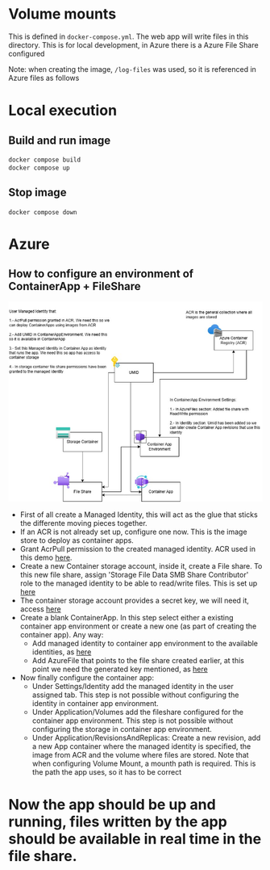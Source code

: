 # Volume mounts
This is defined in `docker-compose.yml`. The web app will write files in this directory.
This is for local development, in Azure there is a Azure File Share configured

Note: when creating the image, `/log-files` was used, so it is referenced in Azure files as follows

# Local execution
## Build and run image
```
docker compose build
docker compose up
```

## Stop image
```
docker compose down
```

# Azure

## How to configure an environment of ContainerApp + FileShare

![image landscape](architecture.jpeg)

* First of all create a Managed Identity, this will act as the glue that sticks the differente moving pieces together.
* If an ACR is not already set up, configure one now. This is the image store to deploy as container apps.
* Grant AcrPull permission to the created managed identity. ACR used in this demo [here](https://portal.azure.com/#@axpogrp.onmicrosoft.com/resource/subscriptions/cb48ab12-d635-43e5-bd4e-b92bdba455e2/resourceGroups/general-purpose-resources/providers/Microsoft.ContainerRegistry/registries/ravicontainerimages/users).
* Create a new Container storage account, inside it, create a File share. To this new file share, assign 'Storage File Data SMB Share Contributor' role to the managed identity to be able to read/write files. This is set up [here](https://portal.azure.com/#view/Microsoft_Azure_FileStorage/FileShareMenuBlade/~/accesscontrol/storageAccountId/%2Fsubscriptions%2Fcb48ab12-d635-43e5-bd4e-b92bdba455e2%2FresourceGroups%2Fcontainerapps-with-containerstorage-demo%2Fproviders%2FMicrosoft.Storage%2FstorageAccounts%2Fstorage4logs4demo/path/storage4log4files4demo/protocol/SMB)
* The container storage account provides a secret key, we will need it, access [here](https://portal.azure.com/#@axpogrp.onmicrosoft.com/resource/subscriptions/cb48ab12-d635-43e5-bd4e-b92bdba455e2/resourceGroups/containerapps-with-containerstorage-demo/providers/Microsoft.Storage/storageAccounts/storage4logs4demo/keys)
* Create a blank ContainerApp. In this step select either a existing container app environment or create a new one (as part of creating the container app). Any way:
    * Add managed identity to container app environment to the available identities, as [here](https://portal.azure.com/#@axpogrp.onmicrosoft.com/resource/subscriptions/cb48ab12-d635-43e5-bd4e-b92bdba455e2/resourceGroups/containerapps-with-containerstorage-demo/providers/Microsoft.App/managedEnvironments/attached-storage-demo-environment/msi)
    * Add AzureFile that points to the file share created earlier, at this point we need the generated key mentioned, as [here](https://portal.azure.com/#@axpogrp.onmicrosoft.com/resource/subscriptions/cb48ab12-d635-43e5-bd4e-b92bdba455e2/resourceGroups/containerapps-with-containerstorage-demo/providers/Microsoft.App/managedEnvironments/attached-storage-demo-environment/azureFiles)
* Now finally configure the container app:
    * Under Settings/Identity add the managed identity in the user assigned tab. This step is not possible without configuring the identity in container app environment.
    * Under Application/Volumes add the fileshare configured for the container app environment. This step is not possible without configuring the storage in container app environment.
    * Under Application/RevisionsAndReplicas: Create a new revision, add a new App container where the managed identity is specified, the image from ACR and the volume where files are stored. Note that when configuring Volume Mount, a mounth path is required. This is the path the app uses, so it has to be correct

# Now the app should be up and running, files written by the app should be available in real time in the file share.